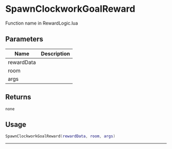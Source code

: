 # SpawnClockworkGoalReward

Function name in RewardLogic.lua

## Parameters

| Name       | Description |
| ---------- | ----------- |
| rewardData |             |
| room       |             |
| args       |             |

## Returns

`none`

## Usage

```lua
SpawnClockworkGoalReward(rewardData, room, args)
```

---
